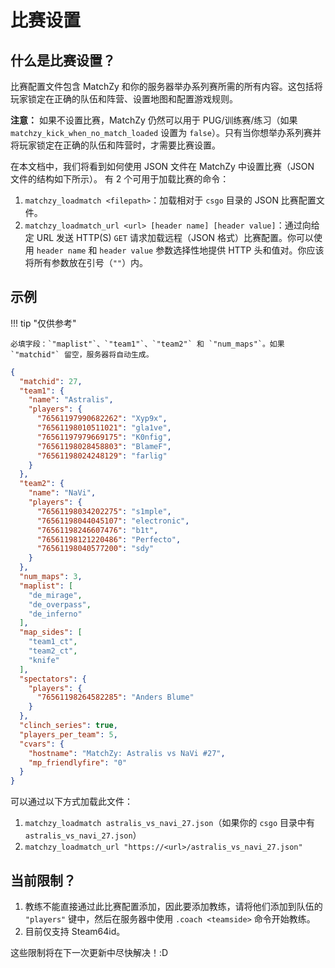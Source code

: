 # 比赛设置

## 什么是比赛设置？

比赛配置文件包含 MatchZy 和你的服务器举办系列赛所需的所有内容。这包括将玩家锁定在正确的队伍和阵营、设置地图和配置游戏规则。

**注意：** 如果不设置比赛，MatchZy 仍然可以用于 PUG/训练赛/练习（如果 `matchzy_kick_when_no_match_loaded` 设置为 `false`）。只有当你想举办系列赛并将玩家锁定在正确的队伍和阵营时，才需要比赛设置。

在本文档中，我们将看到如何使用 JSON 文件在 MatchZy 中设置比赛（JSON 文件的结构如下所示）。
有 2 个可用于加载比赛的命令：

1. `matchzy_loadmatch <filepath>`：加载相对于 `csgo` 目录的 JSON 比赛配置文件。
2. `matchzy_loadmatch_url <url> [header name] [header value]`：通过向给定 URL 发送 HTTP(S) `GET` 请求加载远程（JSON 格式）比赛配置。你可以使用 `header name` 和 `header value` 参数选择性地提供 HTTP 头和值对。你应该将所有参数放在引号（`""`）内。

## 示例

!!! tip "仅供参考"
    
    必填字段：`"maplist"`、`"team1"`、`"team2"` 和 `"num_maps"`。如果 `"matchid"` 留空，服务器将自动生成。

```json title="csgo/astralis_vs_navi_27.json"
{
  "matchid": 27,
  "team1": {
    "name": "Astralis",
    "players": {
      "76561197990682262": "Xyp9x",
      "76561198010511021": "gla1ve",
      "76561197979669175": "K0nfig",
      "76561198028458803": "BlameF",
      "76561198024248129": "farlig"
    }
  },
  "team2": {
    "name": "NaVi",
    "players": {
      "76561198034202275": "s1mple",
      "76561198044045107": "electronic",
      "76561198246607476": "b1t",
      "76561198121220486": "Perfecto",
      "76561198040577200": "sdy"
    }
  },
  "num_maps": 3,
  "maplist": [
    "de_mirage",
    "de_overpass",
    "de_inferno"
  ],
  "map_sides": [
    "team1_ct",
    "team2_ct",
    "knife"
  ],
  "spectators": {
    "players": {
      "76561198264582285": "Anders Blume"
    }
  },
  "clinch_series": true,
  "players_per_team": 5,
  "cvars": {
    "hostname": "MatchZy: Astralis vs NaVi #27",
    "mp_friendlyfire": "0"
  }
}
```

可以通过以下方式加载此文件：

1. `matchzy_loadmatch astralis_vs_navi_27.json`（如果你的 `csgo` 目录中有 `astralis_vs_navi_27.json`）
2. `matchzy_loadmatch_url "https://<url>/astralis_vs_navi_27.json"`

## 当前限制？

1. 教练不能直接通过此比赛配置添加，因此要添加教练，请将他们添加到队伍的 `"players"` 键中，然后在服务器中使用 `.coach <teamside>` 命令开始教练。
2. 目前仅支持 Steam64id。

这些限制将在下一次更新中尽快解决！:D